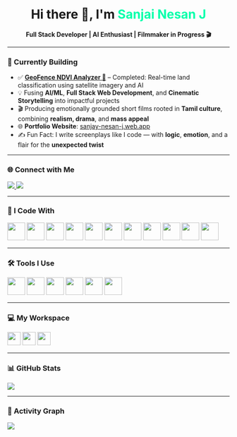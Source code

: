 <h1 align="center">Hi there 👋, I'm <span style="color:#00FFAA">Sanjai Nesan J</span></h1>

<p align="center">
  <b>Full Stack Developer | AI Enthusiast | Filmmaker in Progress 🎬</b><br>
</p>

---

### 🚀 Currently Building
- ✅ [**GeoFence NDVI Analyzer 🌿**](https://github.com/sanjaynesan-05/GEOFENCE) – Completed: Real-time land classification using satellite imagery and AI  
- 💡 Fusing **AI/ML**, **Full Stack Web Development**, and **Cinematic Storytelling** into impactful projects  
- 🎬 Producing emotionally grounded short films rooted in **Tamil culture**, combining **realism, drama**, and **mass appeal**  
- 🌐 **Portfolio Website**: [sanjay-nesan-j.web.app](https://sanjay-nesan-j.web.app/)   
- ✍️ Fun Fact: I write screenplays like I code — with **logic**, **emotion**, and a flair for the **unexpected twist**

---

### 🌐 Connect with Me  
<p>
  <a href="https://www.linkedin.com/in/sanjaynesanj/">
    <img src="https://img.shields.io/badge/LinkedIn-0077B5?style=for-the-badge&logo=linkedin&logoColor=white" />
  </a>
  <a href="https://instagram.com/lordsmagan">
    <img src="https://img.shields.io/badge/Instagram-E4405F?style=for-the-badge&logo=instagram&logoColor=white" />
  </a>
</p>

---

### 🧠 I Code With  
<p>
  <img height="40" src="https://img.icons8.com/color/48/000000/python.png"/>
  <img height="40" src="https://img.icons8.com/color/48/000000/javascript.png"/>
  <img height="40" src="https://img.icons8.com/color/48/000000/html-5.png"/>
  <img height="40" src="https://img.icons8.com/color/48/000000/css3.png"/>
  <img height="40" src="https://img.icons8.com/color/48/000000/bootstrap.png"/>
  <img height="40" src="https://img.icons8.com/color/48/null/nodejs.png"/>
  <img height="40" src="https://img.icons8.com/color/48/000000/mongodb.png"/>
  <img height="40" src="https://img.icons8.com/color/48/000000/mysql-logo.png"/>
  <img height="40" src="https://img.icons8.com/color/48/000000/react-native.png"/>
  <img height="40" src="https://img.icons8.com/color/48/000000/firebase.png"/>
  <img height="40" src="https://img.icons8.com/color/48/google-earth--v3.png"/>
</p>

---

### 🛠️ Tools I Use  
<p>
  <img height="40" src="https://img.icons8.com/color/48/000000/visual-studio-code-2019.png"/>
  <img height="40" src="https://img.icons8.com/color/48/000000/git.png"/>
  <img height="40" src="https://img.icons8.com/fluency/48/canva.png"/>
  <img height="40" src="https://img.icons8.com/color/48/000000/figma--v1.png"/>
  <img height="40" src="https://img.icons8.com/color/48/null/adobe-photoshop--v1.png"/>
  <img height="40" src="https://img.icons8.com/color/48/adobe-illustrator--v1.png"/>
</p>

---

### 💻 My Workspace  
<p>
  <img height="30" src="https://img.shields.io/badge/Windows-11-0078D6?style=for-the-badge&logo=windows&logoColor=white"/>
  <img height="30" src="https://img.shields.io/badge/NVIDIA-GTX1650-76B900?style=for-the-badge&logo=nvidia&logoColor=white"/>
  <img height="30" src="https://img.shields.io/badge/Intel-i5_10th-0071C5?style=for-the-badge&logo=intel&logoColor=white"/>
</p>

---

### 📊 GitHub Stats  
<p>
  <img src="https://github-readme-stats.vercel.app/api?username=sanjaynesan-05&theme=tokyonight&show_icons=true&hide=issues" />
</p>

---

### 🚀 Activity Graph  
<p>
  <img src="https://github-readme-activity-graph.vercel.app/graph?username=sanjaynesan-05&bg_color=000000&color=00FFAA&line=00FF90&point=FFFFFF&area=true&hide_border=true" />
</p>
